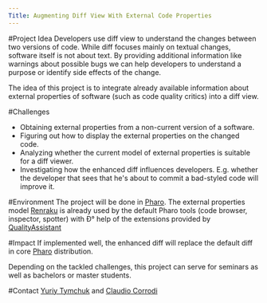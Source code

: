 ```yaml
---
Title: Augmenting Diff View With External Code Properties
---
```


#Project Idea
Developers use diff view to understand the changes between two versions of code. While diff focuses mainly on textual changes, software itself is not about text. By providing additional information like warnings about possible bugs we can help developers to understand a purpose or identify side effects of the change. 

The idea of this project is to integrate already available information about external properties of software (such as code quality critics) into a diff view.

#Challenges

-  Obtaining external properties from a non-current version of a software.
-  Figuring out how to display the external properties on the changed code.
-  Analyzing whether the current model of external properties is suitable for a diff viewer.
-  Investigating how the enhanced diff influences developers. E.g. whether the developer that sees that he's about to commit a bad-styled code will improve it. 

#Environment
The project will be done in [Pharo](http://pharo.org). The external properties model [Renraku](https://github.com/Uko/Renraku) is already used by the default Pharo tools (code browser, inspector, spotter) with Ð° help of the extensions provided by [QualityAssistant](https://github.com/Uko/QualityAssistant)

#Impact
If implemented well, the enhanced diff will replace the default diff in core [Pharo](http://pharo.org) distribution.

Depending on the tackled challenges, this project can serve for seminars as well as  bachelors or master students.

#Contact
[Yuriy Tymchuk](%base_url%/staff/YuriyTymchuk) and [Claudio Corrodi](%base_url%/staff/Corrodi)
